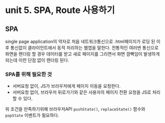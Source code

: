 # unit 5. SPA, Route 사용하기

## SPA

single page application의 약자로 처음 네트워크통신으로 .html페이지가 로딩 된 이후 통신없이 클라이언트에서 동적 처리하는 웹앱을 말한다. 전통적인 여러번 통신으로 화면을 랜더링 할 경우 데이터를 받고 새로 페이지를 그리면서 화면 깜빡임이 발생하게 되는데 이런 단점 없이 렌더링 된다.

### SPA를 위해 필요한 것

- 서버요청 없이, JS가 브라우저에게 페이지 이동을 요청한다.
- 서버요청 없이, 브라우저 뒤로가기와 같은 사용자의 페이지 전환 요청을 JS로 처리할 수 있다.

위 조건을 만족하기위해 브라우저API `pushState()`, `replaceState()` 함수와 `popState` 이벤트가 필요하다.
